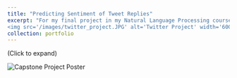 ```yaml
---
title: "Predicting Sentiment of Tweet Replies"
excerpt: "For my final project in my Natural Language Processing course, I chose to reproduce a study that sought to predict the aggregate sentiment of a given tweet's replies (as positive, neutral, or negative). I used both a Bi-LSTM and a CNN model for this task. Overall, I was able to come within 2% of the top published results, with the Bi-LSTM slightly outperfomring the CNN on a hand-labeled test set. <br/>
<img src='/images/twitter_project.JPG' alt='Twitter Project' width='600' height='600'>"
collection: portfolio
---
```


(Click to expand)

<html>
<head>
  <style>
    .click-to-zoom {
      position: relative;
      width: 100%; /* Set the initial width to 100% */
      max-width: 100%; /* Ensure the image doesn't exceed its original width */
      transition: width 0.3s ease;
      cursor: pointer;
    }

    .click-to-zoom img {
      width: 100%;
      height: auto;
    }
  </style>
</head>
<body>

<div class="click-to-zoom" onclick="toggleZoom(this)">
  <img src="{{ "/images/Group_10_Capstone_Poster.jpg" | relative_url }}" alt="Capstone Project Poster">
</div>

<script>
  function toggleZoom(element) {
    if (element.style.width === '100%' || element.style.width === '') {
      element.style.width = '200%'; /* Set the expanded width */
    } else {
      element.style.width = '100%';
    }
  }
</script>

</body>
</html>



<!-- 
<html>
<head>
  <style>
    .click-to-zoom {
      position: relative;
      width: 750px; /* Set the initial width */
      transition: width 0.3s ease;
      cursor: pointer;
    }

    .click-to-zoom img {
      width: 100%;
      height: auto;
    }
  </style>
</head>
<body>

<div class="click-to-zoom" onclick="toggleZoom(this)">
  <img src="{{ "/images/Group_10_Capstone_Poster.jpg" | relative_url }}" alt="Capstone Project Poster">
</div>

<script>
  function toggleZoom(element) {
    if (element.style.width === '100%') {
      element.style.width = '1400px'; /* Set the expanded width */
    } else {
      element.style.width = '100%';
    }
  }
</script>

</body>
</html> -->
